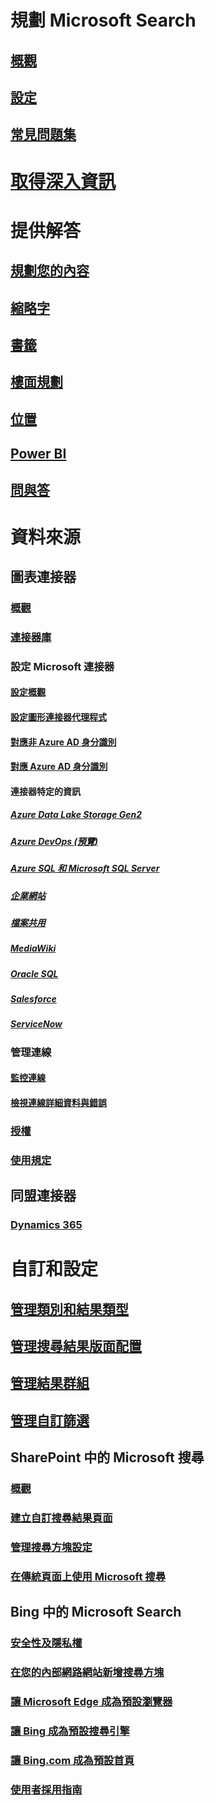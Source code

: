 # 規劃 Microsoft Search
## [概觀](overview-microsoft-search.md)
## [設定](setup-microsoft-search.md)
## [常見問題集](faqs.md)
# [取得深入資訊](usage-reports.md)
# 提供解答
## [規劃您的內容](plan-your-content.md)
## [縮略字](manage-acronyms.md)
## [書籤](manage-bookmarks.md)
## [樓面規劃](manage-floorplans.md)
## [位置](manage-locations.md)
## [Power BI](manage-powerbi.md)
## [問與答](manage-qas.md)
# 資料來源
## 圖表連接器
### [概觀](connectors-overview.md)
### [連接器庫](connectors-gallery.md)
### 設定 Microsoft 連接器
#### [設定概觀](configure-connector.md)
#### [設定圖形連接器代理程式](on-prem-agent.md)
#### [對應非 Azure AD 身分識別](map-non-aad.md)
#### [對應 Azure AD 身分識別](map-aad.md)
#### 連接器特定的資訊
##### [Azure Data Lake Storage Gen2](azure-data-lake-connector.md)
##### [Azure DevOps (預覽)](azure-devops-connector.md)
##### [Azure SQL 和 Microsoft SQL Server](MSSQL-connector.md)
##### [企業網站](enterprise-web-connector.md)
##### [檔案共用](fileshare-connector.md)
##### [MediaWiki](mediawiki-connector.md)
##### [Oracle SQL](OracleSQL-connector.md)
##### [Salesforce](salesforce-connector.md)
##### [ServiceNow](servicenow-connector.md)
### 管理連線
#### [監控連線](manage-connector.md)
#### [檢視連線詳細資料與錯誤](connector-details-errors.md)
### [授權](licensing.md)
### [使用規定](terms-of-use.md)
## 同盟連接器
### [Dynamics 365](manage-dynamics365.md)
# 自訂和設定
## [管理類別和結果類型](customize-search-page.md)
## [管理搜尋結果版面配置](customize-results-layout.md)
## [管理結果群組](result-cluster.md)
## [管理自訂篩選](custom-filters.md)
## SharePoint 中的 Microsoft 搜尋
### [概觀](get-started-search-in-sharepoint-online.md)
### [建立自訂搜尋結果頁面](create-search-results-pages.md)
### [管理搜尋方塊設定](manage-spo-search-box.md)
### [在傳統頁面上使用 Microsoft 搜尋](manage-classic-spo-pages.md)
## Bing 中的 Microsoft Search
### [安全性及隱私權](security-for-search.md)
### [在您的內部網路網站新增搜尋方塊](add-a-search-box-to-your-intranet-site.md)
### [讓 Microsoft Edge 成為預設瀏覽器](/deployedge/edge-default-browser)
### [讓 Bing 成為預設搜尋引擎](set-default-search-engine.md)
### [讓 Bing.com 成為預設首頁](set-default-homepage.md)
### [使用者採用指南](user-adoption-guide.md)
